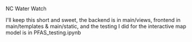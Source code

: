 NC Water Watch


I'll keep this short and sweet, the backend is in main/views, frontend in main/templates & main/static, and the testing I did for the interactive map model is in PFAS_testing.ipynb
